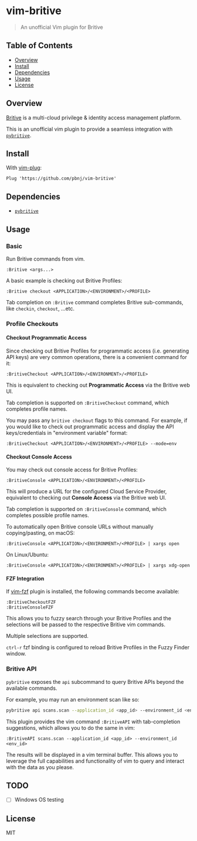 # vim-britive

> An unofficial Vim plugin for Britive

## Table of Contents

<!-- START doctoc generated TOC please keep comment here to allow auto update -->
<!-- DON'T EDIT THIS SECTION, INSTEAD RE-RUN doctoc TO UPDATE -->

- [Overview](#overview)
- [Install](#install)
- [Dependencies](#dependencies)
- [Usage](#usage)
- [License](#license)

<!-- END doctoc generated TOC please keep comment here to allow auto update -->

## Overview

[Britive](https://www.britive.com/) is a multi-cloud privilege & identity
access management platform.

This is an unofficial vim plugin to provide a seamless integration with
[`pybritive`](https://github.com/britive/python-cli).

## Install

With [vim-plug](https://github.com/junegunn/vim-plug):

```vim
Plug 'https://github.com/pbnj/vim-britive'
```

## Dependencies

- [`pybritive`](https://github.com/britive/python-cli)

## Usage

### Basic

Run Britive commands from vim.

```vim
:Britive <args...>
```

A basic example is checking out Britive Profiles:

```vim
:Britive checkout <APPLICATION>/<ENVIRONMENT>/<PROFILE>
```

Tab completion on `:Britive` command completes Britive sub-commands,
like `checkin`, `checkout`, ...etc.

### Profile Checkouts

#### Checkout Programmatic Access

Since checking out Britive Profiles for programmatic access (i.e. generating
API keys) are very common operations, there is a convenient command for it:

```vim
:BritiveCheckout <APPLICATION>/<ENVIRONMENT>/<PROFILE>
```

This is equivalent to checking out **Programmatic Access** via the Britive web
UI.

Tab completion is supported on `:BritiveCheckout` command, which completes
profile names.

You may pass any `britive checkout` flags to this command. For example, if you
would like to check out programmatic access and display the API
keys/credentials in "environment variable" format:

```vim
:BritiveCheckout <APPLICATION>/<ENVIRONMENT>/<PROFILE> --mode=env
```

#### Checkout Console Access

You may check out console access for Britive Profiles:

```vim
:BritiveConsole <APPLICATION>/<ENVIRONMENT>/<PROFILE>
```

This will produce a URL for the configured Cloud Service Provider, equivalent
to checking out **Console Access** via the Britive web UI.

Tab completion is supported on `:BritiveConsole` command, which completes
possible profile names.

To automatically open Britive console URLs without manually copying/pasting, on
macOS:

```vim
:BritiveConsole <APPLICATION>/<ENVIRONMENT>/<PROFILE> | xargs open
```

On Linux/Ubuntu:

```vim
:BritiveConsole <APPLICATION>/<ENVIRONMENT>/<PROFILE> | xargs xdg-open
```

#### FZF Integration

If [vim-fzf](https://github.com/junegunn/fzf.vim) plugin is installed, the
following commands become available:

```vim
:BritiveCheckoutFZF
:BritiveConsoleFZF
```

This allows you to fuzzy search through your Britive Profiles and the selections
will be passed to the respective Britive vim commands.

Multiple selections are supported.

`ctrl-r` fzf binding is configured to reload Britive Profiles in the Fuzzy
Finder window.

### Britive API

`pybritive` exposes the `api` subcommand to query Britive APIs beyond the
available commands.

For example, you may run an environment scan like so:

```sh
pybritive api scans.scan --application_id <app_id> --environment_id <env_id>
```

This plugin provides the vim command `:BritiveAPI` with tab-completion
suggestions, which allows you to do the same in vim:

```vim
:BritiveAPI scans.scan --application_id <app_id> --environment_id <env_id>
```

The results will be displayed in a vim terminal buffer. This allows you to
leverage the full capabilities and functionality of vim to query and interact
with the data as you please.

## TODO

- [ ] Windows OS testing

## License

MIT
